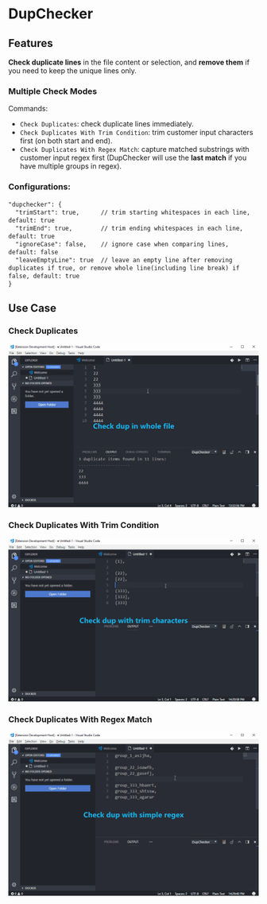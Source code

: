 # DupChecker

## Features

**Check duplicate lines** in the file content or selection, and **remove them** if you need to keep the unique lines only.

### Multiple Check Modes
Commands:
- `Check Duplicates`: check duplicate lines immediately.
- `Check Duplicates With Trim Condition`: trim customer input characters first (on both start and end).
- `Check Duplicates With Regex Match`: capture matched substrings with customer input regex first (DupChecker will use the **last match** if you have multiple groups in regex).

### Configurations:
```
"dupchecker": {
  "trimStart": true,      // trim starting whitespaces in each line, default: true
  "trimEnd": true,        // trim ending whitespaces in each line, default: true
  "ignoreCase": false,    // ignore case when comparing lines, default: false
  "leaveEmptyLine": true  // leave an empty line after removing duplicates if true, or remove whole line(including line break) if false, default: true
}
```

## Use Case

### Check Duplicates
![feature X](images/demo1.gif)

### Check Duplicates With Trim Condition
![feature X](images/demo2.gif)

### Check Duplicates With Regex Match
![feature X](images/demo3.gif)
